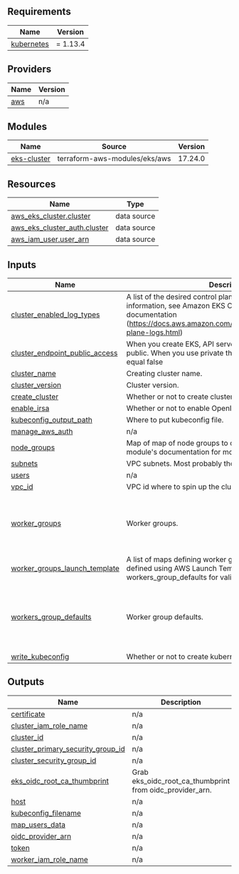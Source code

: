 <!-- BEGIN_TF_DOCS -->
## Requirements

| Name | Version |
|------|---------|
| <a name="requirement_kubernetes"></a> [kubernetes](#requirement\_kubernetes) | = 1.13.4 |

## Providers

| Name | Version |
|------|---------|
| <a name="provider_aws"></a> [aws](#provider\_aws) | n/a |

## Modules

| Name | Source | Version |
|------|--------|---------|
| <a name="module_eks-cluster"></a> [eks-cluster](#module\_eks-cluster) | terraform-aws-modules/eks/aws | 17.24.0 |

## Resources

| Name | Type |
|------|------|
| [aws_eks_cluster.cluster](https://registry.terraform.io/providers/hashicorp/aws/latest/docs/data-sources/eks_cluster) | data source |
| [aws_eks_cluster_auth.cluster](https://registry.terraform.io/providers/hashicorp/aws/latest/docs/data-sources/eks_cluster_auth) | data source |
| [aws_iam_user.user_arn](https://registry.terraform.io/providers/hashicorp/aws/latest/docs/data-sources/iam_user) | data source |

## Inputs

| Name | Description | Type | Default | Required |
|------|-------------|------|---------|:--------:|
| <a name="input_cluster_enabled_log_types"></a> [cluster\_enabled\_log\_types](#input\_cluster\_enabled\_log\_types) | A list of the desired control plane logs to enable. For more information, see Amazon EKS Control Plane Logging documentation (https://docs.aws.amazon.com/eks/latest/userguide/control-plane-logs.html) | `list(string)` | <pre>[<br>  "audit"<br>]</pre> | no |
| <a name="input_cluster_endpoint_public_access"></a> [cluster\_endpoint\_public\_access](#input\_cluster\_endpoint\_public\_access) | When you create EKS, API server endpoint access default is public. When you use private this variable value should be equal false | `bool` | `true` | no |
| <a name="input_cluster_name"></a> [cluster\_name](#input\_cluster\_name) | Creating cluster name. | `string` | n/a | yes |
| <a name="input_cluster_version"></a> [cluster\_version](#input\_cluster\_version) | Cluster version. | `string` | `"1.18"` | no |
| <a name="input_create_cluster"></a> [create\_cluster](#input\_create\_cluster) | Whether or not to create cluster. | `bool` | `true` | no |
| <a name="input_enable_irsa"></a> [enable\_irsa](#input\_enable\_irsa) | Whether or not to enable OpenID connect protocol. | `bool` | `true` | no |
| <a name="input_kubeconfig_output_path"></a> [kubeconfig\_output\_path](#input\_kubeconfig\_output\_path) | Where to put kubeconfig file. | `string` | `"./"` | no |
| <a name="input_manage_aws_auth"></a> [manage\_aws\_auth](#input\_manage\_aws\_auth) | n/a | `bool` | `true` | no |
| <a name="input_node_groups"></a> [node\_groups](#input\_node\_groups) | Map of map of node groups to create. See `node_groups` module's documentation for more details | `any` | `{}` | no |
| <a name="input_subnets"></a> [subnets](#input\_subnets) | VPC subnets. Most probably those are the private ones. | `list(string)` | n/a | yes |
| <a name="input_users"></a> [users](#input\_users) | n/a | `any` | n/a | yes |
| <a name="input_vpc_id"></a> [vpc\_id](#input\_vpc\_id) | VPC id where to spin up the cluster. | `string` | n/a | yes |
| <a name="input_worker_groups"></a> [worker\_groups](#input\_worker\_groups) | Worker groups. | `any` | <pre>[<br>  {<br>    "asg_max_size": 5,<br>    "instance_type": "t3.xlarge"<br>  }<br>]</pre> | no |
| <a name="input_worker_groups_launch_template"></a> [worker\_groups\_launch\_template](#input\_worker\_groups\_launch\_template) | A list of maps defining worker group configurations to be defined using AWS Launch Templates. See workers\_group\_defaults for valid keys. | `any` | `[]` | no |
| <a name="input_workers_group_defaults"></a> [workers\_group\_defaults](#input\_workers\_group\_defaults) | Worker group defaults. | `any` | <pre>{<br>  "kubelet_extra_args": "--node-labels=cluster_name=production,type=gpu_optimised --register-with-taints app=vums:NoSchedule",<br>  "root_volume_size": 50,<br>  "root_volume_type": "gp2"<br>}</pre> | no |
| <a name="input_write_kubeconfig"></a> [write\_kubeconfig](#input\_write\_kubeconfig) | Whether or not to create kubernetes config file. | `bool` | `true` | no |

## Outputs

| Name | Description |
|------|-------------|
| <a name="output_certificate"></a> [certificate](#output\_certificate) | n/a |
| <a name="output_cluster_iam_role_name"></a> [cluster\_iam\_role\_name](#output\_cluster\_iam\_role\_name) | n/a |
| <a name="output_cluster_id"></a> [cluster\_id](#output\_cluster\_id) | n/a |
| <a name="output_cluster_primary_security_group_id"></a> [cluster\_primary\_security\_group\_id](#output\_cluster\_primary\_security\_group\_id) | n/a |
| <a name="output_cluster_security_group_id"></a> [cluster\_security\_group\_id](#output\_cluster\_security\_group\_id) | n/a |
| <a name="output_eks_oidc_root_ca_thumbprint"></a> [eks\_oidc\_root\_ca\_thumbprint](#output\_eks\_oidc\_root\_ca\_thumbprint) | Grab eks\_oidc\_root\_ca\_thumbprint from oidc\_provider\_arn. |
| <a name="output_host"></a> [host](#output\_host) | n/a |
| <a name="output_kubeconfig_filename"></a> [kubeconfig\_filename](#output\_kubeconfig\_filename) | n/a |
| <a name="output_map_users_data"></a> [map\_users\_data](#output\_map\_users\_data) | n/a |
| <a name="output_oidc_provider_arn"></a> [oidc\_provider\_arn](#output\_oidc\_provider\_arn) | n/a |
| <a name="output_token"></a> [token](#output\_token) | n/a |
| <a name="output_worker_iam_role_name"></a> [worker\_iam\_role\_name](#output\_worker\_iam\_role\_name) | n/a |
<!-- END_TF_DOCS -->